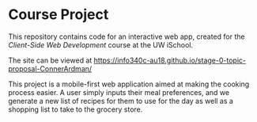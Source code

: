 # Course Project

This repository contains code for an interactive web app, created for the _Client-Side Web Development_ course at the UW iSchool.

The site can be viewed at <https://info340c-au18.github.io/stage-0-topic-proposal-ConnerArdman/>

This project is a mobile-first web application aimed at making the cooking process easier.
A user simply inputs their meal preferences, and we generate a new list of recipes for
them to use for the day as well as a shopping list to take to the grocery store.
